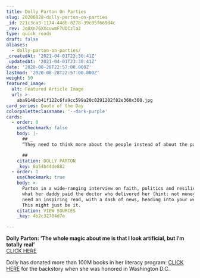 ```yaml
---
title: Dolly Parton On Parties
slug: 20200828-dolly-parton-on-parties
_id: 221c3ca3-1174-44db-8278-39c05f669d4c
_rev: Jq8Xn76XXcuwmF7UDCzla2
type: quick_reads
draft: false
aliases:
  - dolly-parton-on-parties/
_createdAt: '2021-04-01T23:30:41Z'
_updatedAt: '2021-04-01T23:30:41Z'
date: '2020-08-28T22:57:00.000Z'
lastmod: '2020-08-28T22:57:00.000Z'
weight: 50
featured_image:
  alt: Featured Article Image
  url: >-
    aba9148cb41f122c6fa9cc599a20c0291202f82e360x360.jpg
card_series: Quote of the Day
colorpaletteclassname: '--dark-purple'
cards:
  - order: 0
    useCheckmark: false
    body: |-
      ## _  
      “They need to think more about the people instead of about the party.”_

      ##
    citation: DOLLY PARTON
    _key: 0a54b44de882
  - order: 1
    useCheckmark: true
    body: >-
      Parton in a wide-ranging interview on faith, politics and resilience, plus
      what her daddy paid the doctor who delivered her (hint: not money). If you
      need an inspiring read, with a dash of news, heading into your weekend?
      This might just be it.
    citation: VIEW SOURCES
    _key: 4b2c32704d7e

---
```

**Dolly Parton: ‘The whole magic about me is that I look artificial, but I’m totally real’**  
[CLICK HERE](https://www.usatoday.com/in-depth/life/women-of-the-century/2020/08/27/dolly-parton-growing-up-tennessee-faith-family-fans/3387750001/)

Dolly has donated more than 100M books in her literacy program: [CLICK HERE](https://smarthernews.com/dolly/) for the backstory when she was honored in Washington D.C.